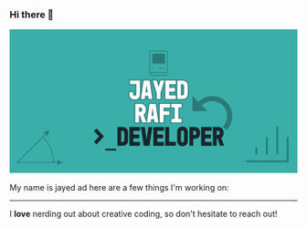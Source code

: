 ### Hi there 👋

<img src="https://github.com/JayedRafiProjects/JayedRafiProjects/blob/main/banner.png" alt="cover">
<p>My name is jayed ad here are a few things I'm working on:</p>


<hr>

<p>I <strong>love</strong> nerding out about creative coding, so don't hesitate to reach out!</p>
<!--
**JayedRafiProjects/JayedRafiProjects** is a ✨ _special_ ✨ repository because its `README.md` (this file) appears on your GitHub profile.
<ul>
  <li>Happy Coding</li>
  <li>Software Product Sprint</li>
  <li>Google Maps</li>
</ul>
Here are some ideas to get you started:

- 🔭 I’m currently working on ...
- 🌱 I’m currently learning ...
- 👯 I’m looking to collaborate on ...
- 🤔 I’m looking for help with ...
- 💬 Ask me about ...
- 📫 How to reach me: ...
- 😄 Pronouns: ...
-->
